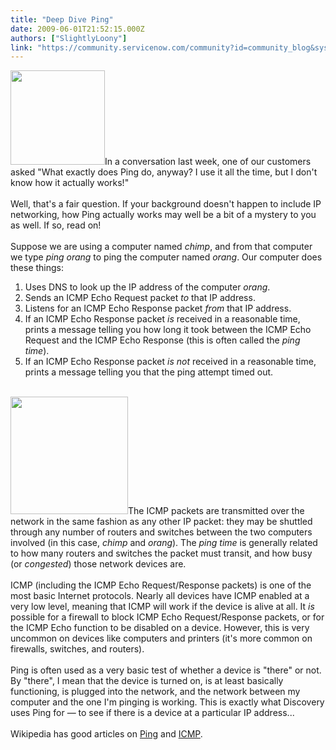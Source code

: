 ```yaml
---
title: "Deep Dive Ping"
date: 2009-06-01T21:52:15.000Z
authors: ["SlightlyLoony"]
link: "https://community.servicenow.com/community?id=community_blog&sys_id=bf3d6ee5dbd0dbc01dcaf3231f961973"
---
```

<p><img  alt="" class="jive-image" src="cd8b4c46db1c1344e9737a9e0f961914.iix" style="width: auto; height: 151px;" />In a conversation last week, one of our customers asked "What exactly does Ping do, anyway? I use it all the time, but I don't know how it actually works!"<br /><br />Well, that's a fair question. If your background doesn't happen to include IP networking, how Ping actually works may well be a bit of a mystery to you as well. If so, read on!<!--break--><br /><br />Suppose we are using a computer named <i>chimp</i>, and from that computer we type <i>ping orang</i> to ping the computer named <i>orang</i>. Our computer does these things:<br /><ol><li>Uses DNS to look up the IP address of the computer <i>orang</i>.</li><li>Sends an ICMP Echo Request packet <i>to</i> that IP address.</li><li>Listens for an ICMP Echo Response packet <i>from</i> that IP address.</li><li>If an ICMP Echo Response packet <i>is</i> received in a reasonable time, prints a message telling you how long it took between the ICMP Echo Request and the ICMP Echo Response (this is often called the <i>ping time</i>).</li><li>If an ICMP Echo Response packet <i>is not</i> received in a reasonable time, prints a message telling you that the ping attempt timed out.</li></ol><br /><img  alt="" class="jive-image" src="0f1babb1dbd4dfc0b322f4621f9619e0.iix" style="width: auto; height: 188px;" />The ICMP packets are transmitted over the network in the same fashion as any other IP packet: they may be shuttled through any number of routers and switches between the two computers involved (in this case, <i>chimp</i> and <i>orang</i>). The <i>ping time</i> is generally related to how many routers and switches the packet must transit, and how busy (or <i>congested</i>) those network devices are.<br /><br />ICMP (including the ICMP Echo Request/Response packets) is one of the most basic Internet protocols. Nearly all devices have ICMP enabled at a very low level, meaning that ICMP will work if the device is alive at all. It <i>is</i> possible for a firewall to block ICMP Echo Request/Response packets, or for the ICMP Echo function to be disabled on a device. However, this is very uncommon on devices like computers and printers (it's more common on firewalls, switches, and routers).<br /><br />Ping is often used as a very basic test of whether a device is "there" or not. By "there", I mean that the device is turned on, is at least basically functioning, is plugged into the network, and the network between my computer and the one I'm pinging is working. This is exactly what Discovery uses Ping for — to see if there is a device at a particular IP address...<br /><br />Wikipedia has good articles on <a title=".wikipedia.org/wiki/Ping" href="http://en.wikipedia.org/wiki/Ping">Ping</a> and <a title=".wikipedia.org/wiki/Internet_Control_Message_Protocol" href="http://en.wikipedia.org/wiki/Internet_Control_Message_Protocol">ICMP</a>.</p>